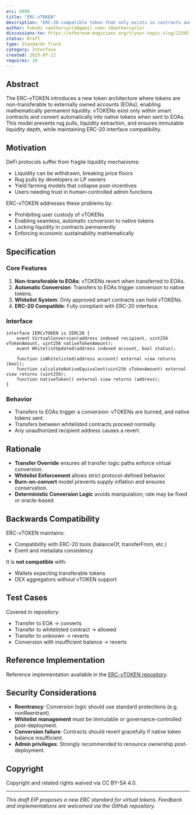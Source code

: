 ```yaml
---
erc: 9999
title: "ERC-vTOKEN"
description: "ERC-20-compatible token that only exists in contracts and auto-converts to native tokens for EOAs."
author: Fukuhi <aethercycle@gmail.com> (@aethercycle)
discussions-to: https://ethereum-magicians.org/t/your-topic-slug/12345
status: Draft
type: Standards Track
category: Interface
created: 2025-07-22
requires: 20
---
```


## Abstract

The ERC-vTOKEN introduces a new token architecture where tokens are non-transferable to externally owned accounts (EOAs), enabling mathematically permanent liquidity. vTOKENs exist only within smart contracts and convert automatically into native tokens when sent to EOAs. This model prevents rug pulls, liquidity extraction, and ensures immutable liquidity depth, while maintaining ERC-20 interface compatibility.

## Motivation

DeFi protocols suffer from fragile liquidity mechanisms:

- Liquidity can be withdrawn, breaking price floors
- Rug pulls by developers or LP owners
- Yield farming models that collapse post-incentives
- Users needing trust in human-controlled admin functions

ERC-vTOKEN addresses these problems by:

- Prohibiting user custody of vTOKENs
- Enabling seamless, automatic conversion to native tokens
- Locking liquidity in contracts permanently
- Enforcing economic sustainability mathematically

## Specification

### Core Features

1. **Non-transferable to EOAs**: vTOKENs revert when transferred to EOAs.
2. **Automatic Conversion**: Transfers to EOAs trigger conversion to native tokens.
3. **Whitelist System**: Only approved smart contracts can hold vTOKENs.
4. **ERC-20 Compatible**: Fully compliant with ERC-20 interface.

### Interface

```
interface IERCvTOKEN is IERC20 {
    event VirtualConversion(address indexed recipient, uint256 vTokenAmount, uint256 nativeTokenAmount);
    event WhitelistUpdated(address indexed account, bool status);

    function isWhitelisted(address account) external view returns (bool);
    function calculateNativeEquivalent(uint256 vTokenAmount) external view returns (uint256);
    function nativeToken() external view returns (address);
}
```

### Behavior

- Transfers to EOAs trigger a conversion: vTOKENs are burned, and native tokens sent.
- Transfers between whitelisted contracts proceed normally.
- Any unauthorized recipient address causes a revert.

## Rationale

- **Transfer Override** ensures all transfer logic paths enforce virtual conversion.
- **Whitelist Enforcement** allows strict protocol-defined behavior.
- **Burn-on-convert** model prevents supply inflation and ensures conservation.
- **Deterministic Conversion Logic** avoids manipulation; rate may be fixed or oracle-based.

## Backwards Compatibility

ERC-vTOKEN maintains:

- Compatibility with ERC-20 tools (balanceOf, transferFrom, etc.)
- Event and metadata consistency

It is **not compatible** with:

- Wallets expecting transferable tokens
- DEX aggregators without vTOKEN support

## Test Cases

Covered in repository:

- Transfer to EOA → converts
- Transfer to whitelisted contract → allowed
- Transfer to unknown → reverts
- Conversion with insufficient balance → reverts

## Reference Implementation

Reference implementation available in the [ERC-vTOKEN repository](../ERC-vTOKEN).

## Security Considerations

- **Reentrancy**: Conversion logic should use standard protections (e.g. nonReentrant).
- **Whitelist management** must be immutable or governance-controlled post-deployment.
- **Conversion failure**: Contracts should revert gracefully if native token balance insufficient.
- **Admin privileges**: Strongly recommended to renounce ownership post-deployment.

## Copyright

Copyright and related rights waived via CC BY-SA 4.0.

---

*This draft EIP proposes a new ERC standard for virtual tokens. Feedback and implementations are welcomed via the GitHub repository.*

